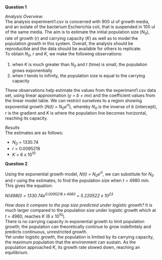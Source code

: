 **Question 1**  

*Analysis Overview:*  
The analysis experiment1.csv is concerned with 900 ul of growth media, and an isolate of the bacterium Escherichia coli, that is suspended in 100 ul of the same media. The aim is to estimate the initial population size (*N<sub>0</sub>*), rate of growth (*r*) and carrying capacity (*K*) as well as to model the population growth in this system. Overall, the analysis should be reproducible and the data should be available for others to replicate.  
To obtain *N<sub>0</sub>*, *r* and *K*, we make the following observations:
  1. when *K* is much greater than *N<sub>0</sub>* and *t* (time) is small, the population grows exponentially
  2. when *t* tends to infinity, the population size is equal to the carrying capacity  

These observations help estimate the values from the experiment1.csv data set, using linear approximation (*y = b + mx*) and the coefficient values from the linear model table. We can restrict ourselves to a region showing exponential growth (*N(t) = N<sub>0</sub>e<sup>rt</sup>*), whereby *N<sub>0</sub>* is the inverse of *b* (intercept), *r* is the gradient and *K* is where the population line becomes horizontal, reaching its capacity.  

*Results*  
The estimates are as follows:
- *N<sub>0</sub>* = 1330.74 
- *r* = 0.0095218
- *K* = 6 x 10<sup>10</sup>

**Question 2**

Using the exponential growth model, *N(t) = N<sub>0</sub>e<sup>rt</sup>*, we can substitute for *N<sub>0</sub>* and *r* using the estimates, to find the population size when *t* = 4980 min. This gives the equation:  

  *N(4980) = 1330.74e<sup>0.0095218 x 4980</sup> = 5.220522 x 10<sup>23</sup>*  
  
*How does it compare to the pop size predicted under logistic growth?*
It is much larger compared to the population size under logistic growth which at *t* = 4980, reaches *K* (6 x 10<sup>10</sup>).  
There is no carrying capacity in exponential growth to limit population growth; the population can theoretically continue to grow indefinitely and predicts continuous, unrestricted growth.  
Yet under logistic growth, the population is limited by its carrying capacity, the maximum population that the environment can sustain. As the population approached *K*, its growth rate slowed down, reaching an equilibrium. 
